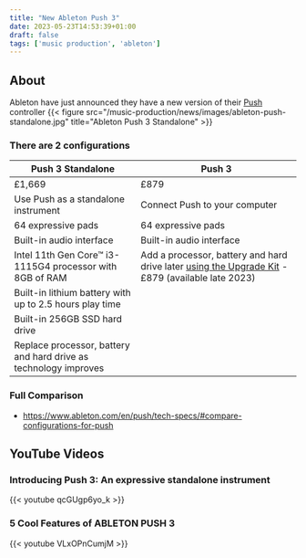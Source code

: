 ```yaml
---
title: "New Ableton Push 3"
date: 2023-05-23T14:53:39+01:00
draft: false
tags: ['music production', 'ableton']
---
```


## About
Ableton have just announced they have a new version of their [Push](https://www.ableton.com/en/push/) controller
{{< figure src="/music-production/news/images/ableton-push-standalone.jpg" title="Ableton Push 3 Standalone" >}}

### There are 2 configurations

Push 3 Standalone | Push 3 |
---- | ---- |
£1,669 | £879 |
Use Push as a standalone instrument | Connect Push to your computer |
64 expressive pads | 64 expressive pads |
Built-in audio interface | Built-in audio interface |
Intel 11th Gen Core™ i3-1115G4 processor with 8GB of RAM | Add a processor, battery and hard drive later [using the Upgrade Kit](https://www.ableton.com/en/push/#:~:text=using%20the%20Upgrade%20Kit%C2%A0%E2%80%BA/) - £879 (available late 2023)|
Built-in lithium battery with up to 2.5 hours play time |
Built-in 256GB SSD hard drive |
Replace processor, battery and hard drive as technology improves |

### Full Comparison
- https://www.ableton.com/en/push/tech-specs/#compare-configurations-for-push

## YouTube Videos

### Introducing Push 3: An expressive standalone instrument
{{< youtube qcGUgp6yo_k >}}

### 5 Cool Features of ABLETON PUSH 3
{{< youtube VLxOPnCumjM >}}
